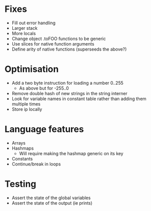 # Fixes
* Fill out error handling
* Larger stack
* More locals
* Change object .toFOO functions to be generic
* Use slices for native function arguments
* Define arity of native functions (superseeds the above?)
 
# Optimisation
* Add a two byte instruction for loading a number 0..255
  * As above but for -255..0
* Remove double hash of new strings in the string interner
* Look for variable names in constant table rather than adding them multiple times
* Store ip locally

# Language features
* Arrays
* Hashmaps
  * Will require making the hashmap generic on its key
* Constants
* Continue/break in loops

# Testing
* Assert the state of the global variables
* Assert the state of the output (ie prints)
